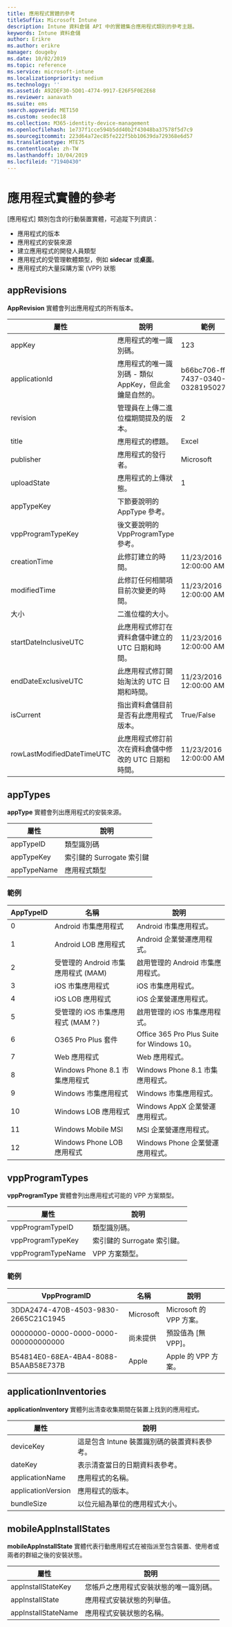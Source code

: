 ```yaml
---
title: 應用程式實體的參考
titleSuffix: Microsoft Intune
description: Intune 資料倉儲 API 中的實體集合應用程式類別的參考主題。
keywords: Intune 資料倉儲
author: Erikre
ms.author: erikre
manager: dougeby
ms.date: 10/02/2019
ms.topic: reference
ms.service: microsoft-intune
ms.localizationpriority: medium
ms.technology: ''
ms.assetid: A92DEF30-5D01-4774-9917-E26F5F0E2E68
ms.reviewer: aanavath
ms.suite: ems
search.appverid: MET150
ms.custom: seodec18
ms.collection: M365-identity-device-management
ms.openlocfilehash: 1e737f1cce594b5dd40b2f43048ba37578f5d7c9
ms.sourcegitcommit: 223d64a72ec85fe222f5bb10639da729368e6d57
ms.translationtype: MTE75
ms.contentlocale: zh-TW
ms.lasthandoff: 10/04/2019
ms.locfileid: "71940430"
---
```

# <a name="reference-for-application-entities"></a>應用程式實體的參考

[應用程式]  類別包含的行動裝置實體，可追蹤下列資訊：

- 應用程式的版本
- 應用程式的安裝來源
- 建立應用程式的開發人員類型
- 應用程式的受管理軟體類型，例如 **sidecar** 或**桌面**。
- 應用程式的大量採購方案 (VPP) 狀態

## <a name="apprevisions"></a>appRevisions

**AppRevision** 實體會列出應用程式的所有版本。

| 屬性  | 說明 | 範例 |
|---------|------------|--------|
| appKey |應用程式的唯一識別碼。 |123 |
| applicationId |應用程式的唯一識別碼 - 類似 AppKey，但此金鑰是自然的。 |b66bc706-ffff-7437-0340-032819502773 |
| revision |管理員在上傳二進位檔期間提及的版本。 |2 |
| title |應用程式的標題。 |Excel |
| publisher |應用程式的發行者。 |Microsoft |
| uploadState |應用程式的上傳狀態。 |1 |
| appTypeKey |下節要說明的 AppType 參考。 | |
| vppProgramTypeKey |後文要說明的 VppProgramType 參考。 | |
| creationTime |此修訂建立的時間。 |11/23/2016 12:00:00 AM |
| modifiedTime |此修訂任何相關項目前次變更的時間。 |11/23/2016 12:00:00 AM |
| 大小 |二進位檔的大小。 | |
| startDateInclusiveUTC |此應用程式修訂在資料倉儲中建立的 UTC 日期和時間。 |11/23/2016 12:00:00 AM |
| endDateExclusiveUTC |此應用程式修訂開始淘汰的 UTC 日期和時間。 |11/23/2016 12:00:00 AM |
| isCurrent |指出資料倉儲目前是否有此應用程式版本。 |True/False |
| rowLastModifiedDateTimeUTC |此應用程式修訂前次在資料倉儲中修改的 UTC 日期和時間。 |11/23/2016 12:00:00 AM |

## <a name="apptypes"></a>appTypes

**appType** 實體會列出應用程式的安裝來源。

| 屬性  | 說明 |
|---------|------------|
| appTypeID |類型識別碼 |
| appTypeKey |索引鍵的 Surrogate 索引鍵 |
| appTypeName |應用程式類型 |

### <a name="example"></a>範例

| AppTypeID  | 名稱 | 說明 |
|---------|------------|--------|
| 0 |Android 市集應用程式 | Android 市集應用程式。 |
| 1 |Android LOB 應用程式 | Android 企業營運應用程式。 |
| 2 |受管理的 Android 市集應用程式 (MAM) | 啟用管理的 Android 市集應用程式。 |
| 3 |iOS 市集應用程式 | iOS 市集應用程式。 |
| 4 |iOS LOB 應用程式 | iOS 企業營運應用程式。 |
| 5 |受管理的 iOS 市集應用程式 (MAM？) | 啟用管理的 iOS 市集應用程式。 |
| 6 |O365 Pro Plus 套件 | Office 365 Pro Plus Suite for Windows 10。 |
| 7 |Web 應用程式 | Web 應用程式。 |
| 8 |Windows Phone 8.1 市集應用程式 | Windows Phone 8.1 市集應用程式。 |
| 9 |Windows 市集應用程式 | Windows 市集應用程式。 |
| 10 |Windows LOB 應用程式 | Windows AppX 企業營運應用程式。 |
| 11 |Windows Mobile MSI | MSI 企業營運應用程式。 |
| 12 |Windows Phone LOB 應用程式 | Windows Phone 企業營運應用程式。 |


## <a name="vppprogramtypes"></a>vppProgramTypes

**vppProgramType** 實體會列出應用程式可能的 VPP 方案類型。

| 屬性  | 說明 |
|---------|------------|
| vppProgramTypeID | 類型識別碼。 |
| vppProgramTypeKey | 索引鍵的 Surrogate 索引鍵。 |
| vppProgramTypeName | VPP 方案類型。 |

### <a name="example"></a>範例

| VppProgramID  | 名稱 | 說明 |
|---------|------------|--------|
| 3DDA2474-470B-4503-9830-2665C21C1945 | Microsoft | Microsoft 的 VPP 方案。 |
| 00000000-0000-0000-0000-000000000000 | 尚未提供 | 預設值為 [無 VPP]。 |
| B54814E0-68EA-4BA4-8088-B5AAB58E737B | Apple | Apple 的 VPP 方案。 |



## <a name="applicationinventories"></a>applicationInventories

**applicationInventory** 實體列出清查收集期間在裝置上找到的應用程式。

| 屬性  | 說明 |
|---------|------------|
| deviceKey | 這是包含 Intune 裝置識別碼的裝置資料表參考。 |
| dateKey | 表示清查當日的日期資料表參考。 |
| applicationName | 應用程式的名稱。 |
| applicationVersion | 應用程式的版本。 |
| bundleSize | 以位元組為單位的應用程式大小。 |

## <a name="mobileappinstallstates"></a>mobileAppInstallStates

**mobileAppInstallState** 實體代表行動應用程式在被指派至包含裝置、使用者或兩者的群組之後的安裝狀態。

| 屬性 | 說明 |
|---|---|
| appInstallStateKey | 您帳戶之應用程式安裝狀態的唯一識別碼。 |
| appInstallState | 應用程式安裝狀態的列舉值。 |
| appInstallStateName | 應用程式安裝狀態的名稱。 |




